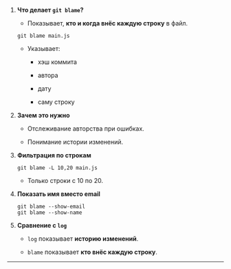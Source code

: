 
1. **Что делает `git blame`?**
    
    - Показывает, **кто и когда внёс каждую строку** в файл.
        
    
    ```
    git blame main.js
    ```
    
    - Указывает:
        
        - хэш коммита
            
        - автора
            
        - дату
            
        - саму строку
            
2. **Зачем это нужно**
    
    - Отслеживание авторства при ошибках.
        
    - Понимание истории изменений.
        
3. **Фильтрация по строкам**
    
    ```
    git blame -L 10,20 main.js
    ```
    
    - Только строки с 10 по 20.
        
4. **Показать имя вместо email**
    
    ```
    git blame --show-email
    git blame --show-name
    ```
    
5. **Сравнение с `log`**
    
    - `log` показывает **историю изменений**.
        
    - `blame` показывает **кто внёс каждую строку**.
        

---
